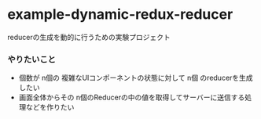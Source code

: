 # example-dynamic-redux-reducer

reducerの生成を動的に行うための実験プロジェクト

### やりたいこと

- 個数が n個の 複雑なUIコンポーネントの状態に対して n個 のreducerを生成したい
- 画面全体からその n個のReducerの中の値を取得してサーバーに送信する処理などを作りたい